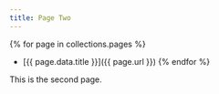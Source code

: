 ```yaml
---
title: Page Two
---
```


{% for page in collections.pages %}
- [{{ page.data.title }}]({{ page.url }})
{% endfor %}

This is the second page.